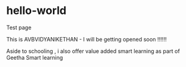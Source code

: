 # hello-world
Test page

This is AVBVIDYANIKETHAN - I will be getting opened soon !!!!!!

Aside to schooling , i also offer value added smart learning as part of Geetha Smart learning
